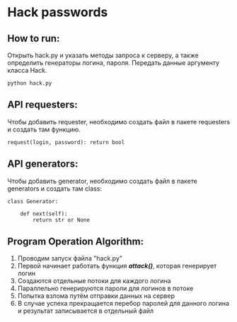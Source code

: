# Hack passwords

## How to run:

Открыть hack.py и указать методы запроса к серверу, а также определить генераторы логина, пароля.
Передать данные аргументу класса Hack.

`python hack.py`

## API requesters:

Чтобы добавить requester, необходимо создать файл в пакете requesters и создать там функцию.

`request(login, password): return bool`

## API generators:

Чтобы добавить generator, необходимо создать файл в пакете generators и создать там class:

```
class Generator:
    
    def next(self):
        return str or None
```
## Program Operation Algorithm:

1.  Проводим запуск файла "hack.py" 
2.  Первой начинает работать функция ___attack()___, которая генерирует логин
3.  Создаются отдельные потоки для каждого логина
4.  Параллельно генерируются пароли для логинов в потоке
5.  Попытка взлома путём отправки данных на сервер
6.  В случае успеха прекращается перебор паролей для данного логина и результат записывается в отдельный файл
